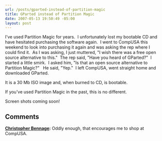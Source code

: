 ```yaml
---
url: /posts/gparted-instead-of-partition-magic
title: GParted instead of Partition Magic
date: 2007-05-13 19:50:49 -05:00
layout: post
---
```


I've used Partition Magic for years.  I unfortunately lost my bootable CD and have hesitated purchasing the software again.  I went to CompUSA this weekend to look into purchasing it again and was asking the rep where I could find it.  As I was asking, I just muttered, "I wish there was a free open source alternative to this."  The rep said, "Have you heard of GParted?"  I started a little smirk.  I asked him, "Is that an open source alternative to Partition Magic?"   He said, "Yep."  I left CompUSA, went straight home and downloaded GParted.

It is a 30 Mb ISO image and, when burned to CD, is bootable.

If you've used Partition Magic in the past, this is no different.

Screen shots coming soon!

## Comments

**[Christopher Bennage](#41 "2007-05-16 13:00:33"):** Oddly enough, that encourages me to shop at CompUSA.
